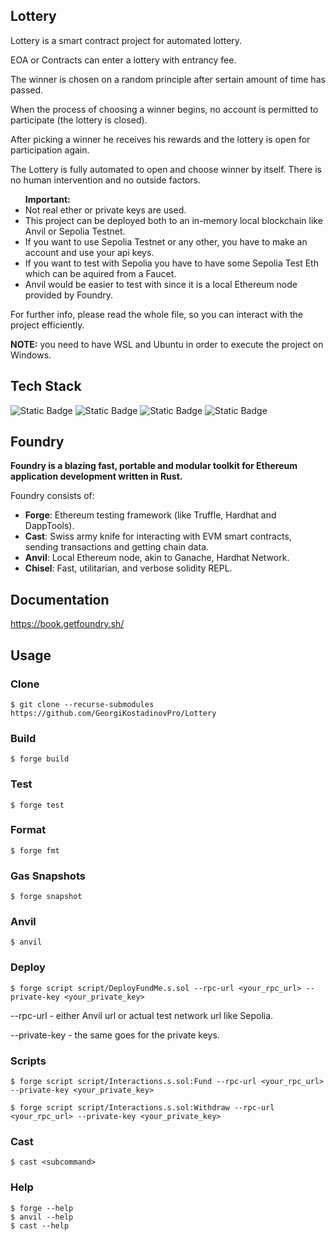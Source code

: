 ## Lottery
<p>Lottery is a smart contract project for automated lottery.</p>
<p>EOA or Contracts can enter a lottery with entrancy fee.</p>
<p>The winner is chosen on a random principle after sertain amount of time has passed.</p>
<p>When the process of choosing a winner begins, no account is permitted to participate (the lottery is closed).</p>
<p>After picking a winner he receives his rewards and the lottery is open for participation again.</p>
<p>The Lottery is fully automated to open and choose winner by itself. There is no human intervention and no outside factors.</p>

<ul>
    <strong>Important:</strong>
    <li>Not real ether or private keys are used.</li>
    <li>This project can be deployed both to an in-memory local blockchain like Anvil or Sepolia Testnet.</li>
    <li>If you want to use Sepolia Testnet or any other, you have to make an account and use your api keys.</li>
    <li>If you want to test with Sepolia you have to have some Sepolia Test Eth which can be aquired from a Faucet.</li>
    <li>Anvil would be easier to test with since it is a local Ethereum node provided by Foundry.</li>
</ul>

<p></p>

<p>For further info, please read the whole file, so you can interact with the project efficiently.</p>

<p><strong>NOTE:</strong> you need to have WSL and Ubuntu in order to execute the project on Windows.</p>

## Tech Stack

<p>
  <img alt="Static Badge" src="https://img.shields.io/badge/Solidity-%E2%9C%93-black">
  <img alt="Static Badge" src="https://img.shields.io/badge/Foundry-%E2%9C%93-%23C21325">
  <img alt="Static Badge" src="https://img.shields.io/badge/Chainlink-%E2%9C%93-blue">
  <img alt="Static Badge" src="https://img.shields.io/badge/Chainlink Automation-%E2%9C%93-lightblue">
</p>

## Foundry

**Foundry is a blazing fast, portable and modular toolkit for Ethereum application development written in Rust.**

Foundry consists of:

-   **Forge**: Ethereum testing framework (like Truffle, Hardhat and DappTools).
-   **Cast**: Swiss army knife for interacting with EVM smart contracts, sending transactions and getting chain data.
-   **Anvil**: Local Ethereum node, akin to Ganache, Hardhat Network.
-   **Chisel**: Fast, utilitarian, and verbose solidity REPL.

## Documentation

https://book.getfoundry.sh/

## Usage

### Clone
```shell
$ git clone --recurse-submodules https://github.com/GeorgiKostadinovPro/Lottery
```

### Build

```shell
$ forge build
```

### Test

```shell
$ forge test
```

### Format

```shell
$ forge fmt
```

### Gas Snapshots

```shell
$ forge snapshot
```

### Anvil

```shell
$ anvil
```

### Deploy

```shell
$ forge script script/DeployFundMe.s.sol --rpc-url <your_rpc_url> --private-key <your_private_key>
```

<p>--rpc-url - either Anvil url or actual test network url like Sepolia.</p>
<p>--private-key - the same goes for the private keys.</p>

### Scripts

```shell
$ forge script script/Interactions.s.sol:Fund --rpc-url <your_rpc_url> --private-key <your_private_key>
```
```shell
$ forge script script/Interactions.s.sol:Withdraw --rpc-url <your_rpc_url> --private-key <your_private_key>
```

### Cast

```shell
$ cast <subcommand>
```

### Help

```shell
$ forge --help
$ anvil --help
$ cast --help
```
